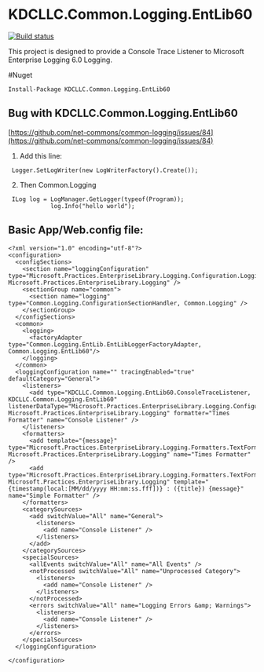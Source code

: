 # KDCLLC.Common.Logging.EntLib60
[![Build status](https://ci.appveyor.com/api/projects/status/fktruduhq1c61ksr?svg=true)](https://ci.appveyor.com/project/kdcllc/kdcllc-common-logging-entlib60)

This project is designed to provide a Console Trace Listener 
to Microsoft Enterprise Logging 6.0 Logging.

#Nuget
```
Install-Package KDCLLC.Common.Logging.EntLib60
```
## Bug with KDCLLC.Common.Logging.EntLib60

[https://github.com/net-commons/common-logging/issues/84](https://github.com/net-commons/common-logging/issues/84)
1. Add this line:
```
 Logger.SetLogWriter(new LogWriterFactory().Create());
```
2. Then Common.Logging
```
 ILog log = LogManager.GetLogger(typeof(Program));
            log.Info("hello world");
```

## Basic App/Web.config file:
```
<?xml version="1.0" encoding="utf-8"?>
<configuration>
  <configSections>
    <section name="loggingConfiguration" type="Microsoft.Practices.EnterpriseLibrary.Logging.Configuration.LoggingSettings, Microsoft.Practices.EnterpriseLibrary.Logging" />
    <sectionGroup name="common">
      <section name="logging" type="Common.Logging.ConfigurationSectionHandler, Common.Logging" />
    </sectionGroup>
  </configSections>
  <common>
    <logging>
      <factoryAdapter type="Common.Logging.EntLib.EntLibLoggerFactoryAdapter, Common.Logging.EntLib60"/>
    </logging>
  </common>
  <loggingConfiguration name="" tracingEnabled="true" defaultCategory="General">
    <listeners>
      <add type="KDCLLC.Common.Logging.EntLib60.ConsoleTraceListener, KDCLLC.Common.Logging.EntLib60" listenerDataType="Microsoft.Practices.EnterpriseLibrary.Logging.Configuration.CustomTraceListenerData, Microsoft.Practices.EnterpriseLibrary.Logging" formatter="Times Formatter" name="Console Listener" />
    </listeners>
    <formatters>
      <add template="{message}" type="Microsoft.Practices.EnterpriseLibrary.Logging.Formatters.TextFormatter, Microsoft.Practices.EnterpriseLibrary.Logging" name="Times Formatter" />
      <add type="Microsoft.Practices.EnterpriseLibrary.Logging.Formatters.TextFormatter, Microsoft.Practices.EnterpriseLibrary.Logging" template="{timestamp(local:[MM/dd/yyyy HH:mm:ss.fff])} : ({title}) {message}" name="Simple Formatter" />
    </formatters>
    <categorySources>
      <add switchValue="All" name="General">
        <listeners>
          <add name="Console Listener" />
        </listeners>
      </add>
    </categorySources>
    <specialSources>
      <allEvents switchValue="All" name="All Events" />
      <notProcessed switchValue="All" name="Unprocessed Category">
        <listeners>
          <add name="Console Listener" />
        </listeners>
      </notProcessed>
      <errors switchValue="All" name="Logging Errors &amp; Warnings">
        <listeners>
          <add name="Console Listener" />
        </listeners>
      </errors>
    </specialSources>
  </loggingConfiguration>

</configuration>

```
